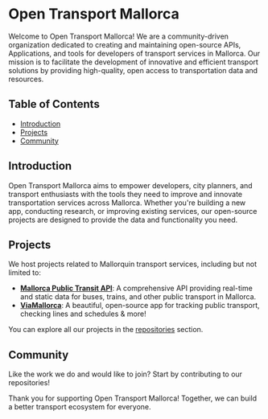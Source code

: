# Open Transport Mallorca

Welcome to Open Transport Mallorca! We are a community-driven organization dedicated to creating and maintaining open-source APIs, Applications, and tools for developers of transport services in Mallorca. Our mission is to facilitate the development of innovative and efficient transport solutions by providing high-quality, open access to transportation data and resources.

## Table of Contents

- [Introduction](#introduction)
- [Projects](#projects)
- [Community](#community)

## Introduction

Open Transport Mallorca aims to empower developers, city planners, and transport enthusiasts with the tools they need to improve and innovate transportation services across Mallorca. Whether you're building a new app, conducting research, or improving existing services, our open-source projects are designed to provide the data and functionality you need.

## Projects

We host projects related to Mallorquin transport services, including but not limited to:

- [**Mallorca Public Transit API**](https://github.com/open-transport-mallorca/mallorca_transit_services): A comprehensive API providing real-time and static data for buses, trains, and other public transport in Mallorca.
- [**ViaMallorca**](https://github.com/open-transport-mallorca/ViaMallorca): A beautiful, open-source app for tracking public transport, checking lines and schedules & more!

You can explore all our projects in the [repositories](https://github.com/orgs/open-transport-mallorca/repositories) section.

## Community

Like the work we do and would like to join? Start by contributing to our repositories!

Thank you for supporting Open Transport Mallorca! Together, we can build a better transport ecosystem for everyone.

